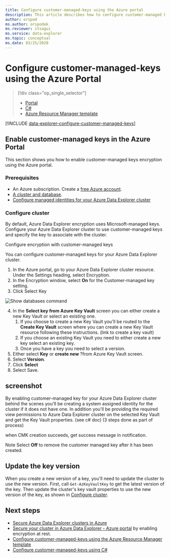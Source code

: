 ```yaml
---
title: Configure customer-managed-keys using the Azure portal
description: This article describes how to configure customer-managed keys encryption on your data in Azure Data Explorer.
author: orspod
ms.author: orspodek
ms.reviewer: itsagui
ms.service: data-explorer
ms.topic: conceptual
ms.date: 03/25/2020
---
```


# Configure customer-managed-keys using the Azure Portal

> [!div class="op_single_selector"]
> * [Portal](customer-managed-keys-portal.md)
> * [C#](customer-managed-keys-csharp.md)
> * [Azure Resource Manager template](customer-managed-keys-resource-manager.md)

[!INCLUDE [data-explorer-configure-customer-managed-keys](../../includes/data-explorer-configure-customer-managed-keys.md)]

## Enable customer-managed keys in the Azure Portal

This section shows you how to enable customer-managed keys encryption using the Azure portal. 

### Prerequisites

* An Azure subscription. Create a [free Azure account](https://azure.microsoft.com/free/).
* [A cluster and database](create-cluster-database-portal.md).
* [Configure managed identities for your Azure Data Explorer cluster](managed-identities.md)

### Configure cluster

By default, Azure Data Explorer encryption uses Microsoft-managed keys. Configure your Azure Data Explorer cluster to use customer-managed keys and specify the key to associate with the cluster.

Configure encryption with customer-managed keys

You can configure customer-managed keys for your Azure Data Explorer cluster.
1. In the Azure portal, go to your Azure Data Explorer cluster resource. Under the Settings heading, select Encryption.
2. In the Encryption window, select **On** for the Customer-managed key setting.
3. Click Select Key

![Show databases command](media/customer-managed-key-portal/.png)

4. In the **Select key from Azure Key Vault** screen you can either create a new Key Vault or select an existing one.
    1. If you choose to create a new Key Vault you'll be routed to the **Create Key Vault** screen where you can create a new Key Vault resource following these instructions. (link to create a key vault)
    2. If you choose an existing Key Vault you need to either create a new key select an existing key.
    3. Once you have a key you need to select a version.
5. Either select **Key** or **create new** ?from Azure Key Vault screen.
1. Select **Version**.
1. Click **Select**
6. Select Save.

## screenshot

By enabling customer-managed key for your Azure Data Explorer cluster behind the scenes you'll be creating a system assigned identity for the cluster if it does not have one.
In addition you'll be providing the required view permissions to Azure Data Explorer cluster on the selected Key Vault and get the Key Vault properties. (see c# doc)
(3 steps done as part of process)

when CMK creation succeeds, get success message in notification.

Note
Select **Off** to remove the customer managed key after it has been created.

## Update the key version

When you create a new version of a key, you'll need to update the cluster to use the new version. First, call `Get-AzKeyVaultKey` to get the latest version of the key. Then update the cluster's key vault properties to use the new version of the key, as shown in [Configure cluster](#configure-cluster).

## Next steps

* [Secure Azure Data Explorer clusters in Azure](security.md)
* [Secure your cluster in Azure Data Explorer - Azure portal](manage-cluster-security.md) by enabling encryption at rest.
* [Configure customer-managed-keys using the Azure Resource Manager template](customer-managed-keys-resource-manager.md)
* [Configure customer-managed-keys using C#](customer-managed-keys-csharp.md)



